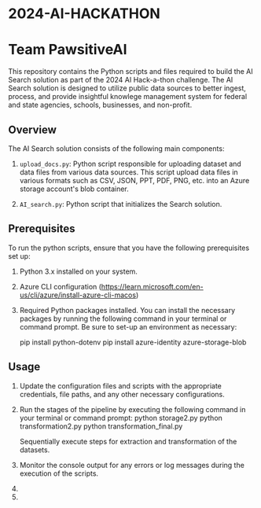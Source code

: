 # 2024-AI-HACKATHON
# Team PawsitiveAI

This repository contains the Python scripts and files required to build the AI Search solution as part of the 2024 AI Hack-a-thon challenge. The AI Search solution is designed to utilize public data sources to better ingest, process, and provide insightful knowlege management system for federal and state agencies, schools, businesses, and non-profit. 

## Overview

The AI Search solution consists of the following main components:

1. `upload_docs.py`: Python script responsible for uploading dataset and data files from various data sources. This script upload data files in various formats such as CSV, JSON, PPT, PDF, PNG, etc. into an Azure storage account's blob container.

2. `AI_search.py`: Python script that initializes the Search solution.
 
## Prerequisites

To run the python scripts, ensure that you have the following prerequisites set up:

1. Python 3.x installed on your system.
2. Azure CLI configuration (https://learn.microsoft.com/en-us/cli/azure/install-azure-cli-macos)

3. Required Python packages installed. You can install the necessary packages by running the following command in your terminal or command prompt. Be sure to set-up an environment as necessary:

      pip install python-dotenv
      pip install azure-identity azure-storage-blob

## Usage

1. Update the configuration files and scripts with the appropriate credentials, file paths, and any other necessary configurations.

2. Run the stages of the pipeline by executing the following command in your terminal or command prompt:
       python storage2.py
       python transformation2.py
       python transformation_final.py
   
   Sequentially execute steps for extraction and transformation of the datasets. 
4. Monitor the console output for any errors or log messages during the execution of the scripts. 

5. 
   
6. 
